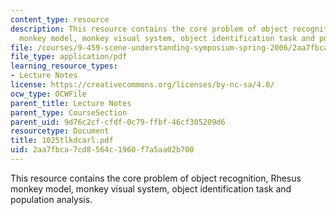 ```yaml
---
content_type: resource
description: This resource contains the core problem of object recognition, Rhesus
  monkey model, monkey visual system, object identification task and population analysis.
file: /courses/9-459-scene-understanding-symposium-spring-2006/2aa7fbca7cd8564c1960f7a5aa02b700_1025tlkdcarl.pdf
file_type: application/pdf
learning_resource_types:
- Lecture Notes
license: https://creativecommons.org/licenses/by-nc-sa/4.0/
ocw_type: OCWFile
parent_title: Lecture Notes
parent_type: CourseSection
parent_uid: 9d76c2cf-cfdf-0c79-ffbf-46cf305209d6
resourcetype: Document
title: 1025tlkdcarl.pdf
uid: 2aa7fbca-7cd8-564c-1960-f7a5aa02b700
---
```

This resource contains the core problem of object recognition, Rhesus monkey model, monkey visual system, object identification task and population analysis.